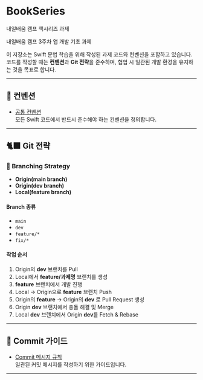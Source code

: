 # BookSeries
내일배움 캠프 책시리즈 과제

내일배움 캠프 3주차  앱 개발 기초 과제

이 저장소는 Swift 문법 학습을 위해 작성된 과제 코드와 컨벤션을 포함하고 있습니다.  
코드를 작성할 때는 **컨벤션**과 **Git 전략**을 준수하며, 협업 시 일관된 개발 환경을 유지하는 것을 목표로 합니다.

---

## 📑 컨벤션
- [공통 컨벤션](./Convention/Common.md)  
모든 Swift 코드에서 반드시 준수해야 하는 컨벤션을 정의합니다.

---

## 🐈‍⬛ Git 전략

### 🔀 Branching Strategy
- **Origin(main branch)**
- **Origin(dev branch)**
- **Local(feature branch)**

#### Branch 종류
- `main`
- `dev`
- `feature/*`
- `fix/*`

#### 작업 순서
1. Origin의 **dev** 브랜치를 Pull  
2. Local에서 **feature/과제명** 브랜치를 생성  
3. **feature** 브랜치에서 개발 진행  
4. Local → Origin으로 **feature** 브랜치 Push  
5. Origin의 **feature** → Origin의 **dev** 로 Pull Request 생성  
6. Origin **dev** 브랜치에서 충돌 해결 및 Merge  
7. Local **dev** 브랜치에서 Origin **dev**를 Fetch & Rebase  

---

## 💾 Commit 가이드
- [Commit 메시지 규칙](./.github/.gitMessage.md)  
일관된 커밋 메시지를 작성하기 위한 가이드입니다.

---
